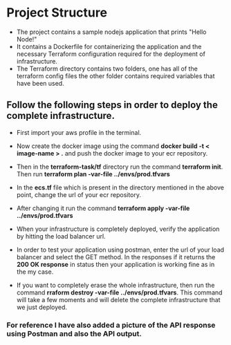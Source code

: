 # Project Structure
- The project contains a sample nodejs application that prints "Hello Node!"
- It contains a Dockerfile for containerizing the application and the necessary Terraform configuration required for the deployment of infrastructure.
- The Terraform directory contains two folders, one has all of the terraform config files the other folder contains required variables that have been used.


## Follow the following steps in order to deploy the complete infrastructure.

- First import your aws profile in the terminal.
- Now create the docker image using the command **docker build -t < image-name > .** and push the docker image to your ecr repository.

- Then in the **terraform-task/tf** directory run the command **terraform init**. Then run **terraform plan -var-file ../envs/prod.tfvars**
- In the **ecs.tf** file which is present in the directory mentioned in the above point, change the url of your ecr repository.
- After changing it run the command **terraform apply -var-file ../envs/prod.tfvars**
- When your infrastructure is completely deployed, verify the application by hitting the load balancer url.
- In order to test your application using postman, enter the url of your load balancer and select the GET method. In the responses if it returns the **200 OK response** in status then your application is working fine as in the my case.
- If you want to completely erase the whole infrastructure, then run the command **rraform destroy -var-file ../envs/prod.tfvars**. This command will take a few moments and will delete the complete infrastructure that we just deployed.

### For reference I have also added a picture of the API response using Postman and also the API output.
